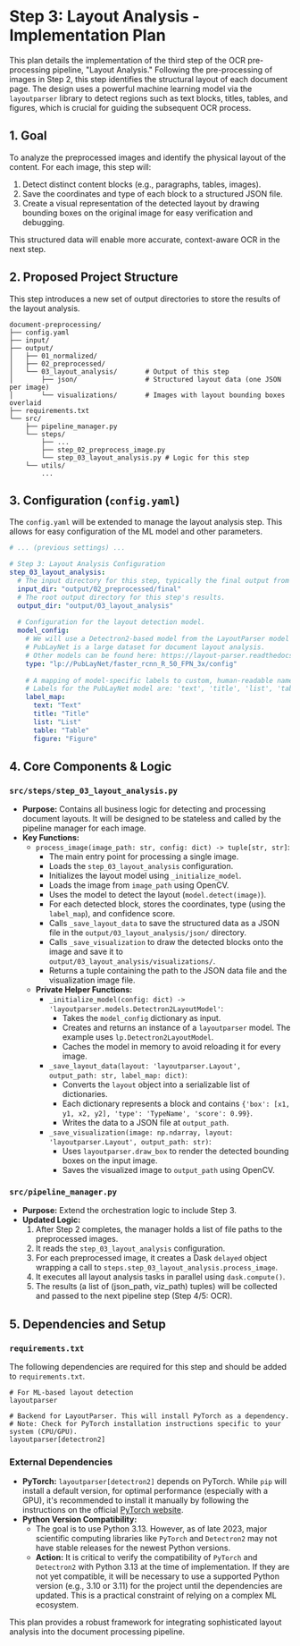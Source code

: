 # Step 3: Layout Analysis - Implementation Plan

This plan details the implementation of the third step of the OCR pre-processing pipeline, "Layout Analysis." Following the pre-processing of images in Step 2, this step identifies the structural layout of each document page. The design uses a powerful machine learning model via the `layoutparser` library to detect regions such as text blocks, titles, tables, and figures, which is crucial for guiding the subsequent OCR process.

## 1. Goal

To analyze the preprocessed images and identify the physical layout of the content. For each image, this step will:
1.  Detect distinct content blocks (e.g., paragraphs, tables, images).
2.  Save the coordinates and type of each block to a structured JSON file.
3.  Create a visual representation of the detected layout by drawing bounding boxes on the original image for easy verification and debugging.

This structured data will enable more accurate, context-aware OCR in the next step.

## 2. Proposed Project Structure

This step introduces a new set of output directories to store the results of the layout analysis.

```
document-preprocessing/
├── config.yaml
├── input/
├── output/
│   ├── 01_normalized/
│   ├── 02_preprocessed/
│   └── 03_layout_analysis/       # Output of this step
│       ├── json/                 # Structured layout data (one JSON per image)
│       └── visualizations/       # Images with layout bounding boxes overlaid
├── requirements.txt
└── src/
    ├── pipeline_manager.py
    └── steps/
        ├── ...
        ├── step_02_preprocess_image.py
        └── step_03_layout_analysis.py # Logic for this step
    └── utils/
        ...
```

## 3. Configuration (`config.yaml`)

The `config.yaml` will be extended to manage the layout analysis step. This allows for easy configuration of the ML model and other parameters.

```yaml
# ... (previous settings) ...

# Step 3: Layout Analysis Configuration
step_03_layout_analysis:
  # The input directory for this step, typically the final output from step 2.
  input_dir: "output/02_preprocessed/final"
  # The root output directory for this step's results.
  output_dir: "output/03_layout_analysis"
  
  # Configuration for the layout detection model.
  model_config:
    # We will use a Detectron2-based model from the LayoutParser model catalog.
    # PubLayNet is a large dataset for document layout analysis.
    # Other models can be found here: https://layout-parser.readthedocs.io/en/latest/notes/model_zoo.html
    type: "lp://PubLayNet/faster_rcnn_R_50_FPN_3x/config"
    
    # A mapping of model-specific labels to custom, human-readable names.
    # Labels for the PubLayNet model are: 'text', 'title', 'list', 'table', 'figure'.
    label_map:
      text: "Text"
      title: "Title"
      list: "List"
      table: "Table"
      figure: "Figure"
```

## 4. Core Components & Logic

### `src/steps/step_03_layout_analysis.py`
- **Purpose:** Contains all business logic for detecting and processing document layouts. It will be designed to be stateless and called by the pipeline manager for each image.
- **Key Functions:**
    - `process_image(image_path: str, config: dict) -> tuple[str, str]`:
        - The main entry point for processing a single image.
        - Loads the `step_03_layout_analysis` configuration.
        - Initializes the layout model using `_initialize_model`.
        - Loads the image from `image_path` using OpenCV.
        - Uses the model to detect the layout (`model.detect(image)`).
        - For each detected block, stores the coordinates, type (using the `label_map`), and confidence score.
        - Calls `_save_layout_data` to save the structured data as a JSON file in the `output/03_layout_analysis/json/` directory.
        - Calls `_save_visualization` to draw the detected blocks onto the image and save it to `output/03_layout_analysis/visualizations/`.
        - Returns a tuple containing the path to the JSON data file and the visualization image file.
    - **Private Helper Functions:**
        - `_initialize_model(config: dict) -> 'layoutparser.models.Detectron2LayoutModel'`:
            - Takes the `model_config` dictionary as input.
            - Creates and returns an instance of a `layoutparser` model. The example uses `lp.Detectron2LayoutModel`.
            - Caches the model in memory to avoid reloading it for every image.
        - `_save_layout_data(layout: 'layoutparser.Layout', output_path: str, label_map: dict)`:
            - Converts the `layout` object into a serializable list of dictionaries.
            - Each dictionary represents a block and contains `{'box': [x1, y1, x2, y2], 'type': 'TypeName', 'score': 0.99}`.
            - Writes the data to a JSON file at `output_path`.
        - `_save_visualization(image: np.ndarray, layout: 'layoutparser.Layout', output_path: str)`:
            - Uses `layoutparser.draw_box` to render the detected bounding boxes on the input image.
            - Saves the visualized image to `output_path` using OpenCV.

### `src/pipeline_manager.py`
- **Purpose:** Extend the orchestration logic to include Step 3.
- **Updated Logic:**
    1. After Step 2 completes, the manager holds a list of file paths to the preprocessed images.
    2. It reads the `step_03_layout_analysis` configuration.
    3. For each preprocessed image, it creates a Dask `delayed` object wrapping a call to `steps.step_03_layout_analysis.process_image`.
    4. It executes all layout analysis tasks in parallel using `dask.compute()`.
    5. The results (a list of (json_path, viz_path) tuples) will be collected and passed to the next pipeline step (Step 4/5: OCR).

## 5. Dependencies and Setup

### `requirements.txt`
The following dependencies are required for this step and should be added to `requirements.txt`.

```
# For ML-based layout detection
layoutparser

# Backend for LayoutParser. This will install PyTorch as a dependency.
# Note: Check for PyTorch installation instructions specific to your system (CPU/GPU).
layoutparser[detectron2]
```

### External Dependencies
- **PyTorch:** `layoutparser[detectron2]` depends on PyTorch. While `pip` will install a default version, for optimal performance (especially with a GPU), it's recommended to install it manually by following the instructions on the official [PyTorch website](https://pytorch.org/get-started/locally/).
- **Python Version Compatibility:**
  - The goal is to use Python 3.13. However, as of late 2023, major scientific computing libraries like `PyTorch` and `Detectron2` may not have stable releases for the newest Python versions.
  - **Action:** It is critical to verify the compatibility of `PyTorch` and `Detectron2` with Python 3.13 at the time of implementation. If they are not yet compatible, it will be necessary to use a supported Python version (e.g., 3.10 or 3.11) for the project until the dependencies are updated. This is a practical constraint of relying on a complex ML ecosystem.

This plan provides a robust framework for integrating sophisticated layout analysis into the document processing pipeline.
